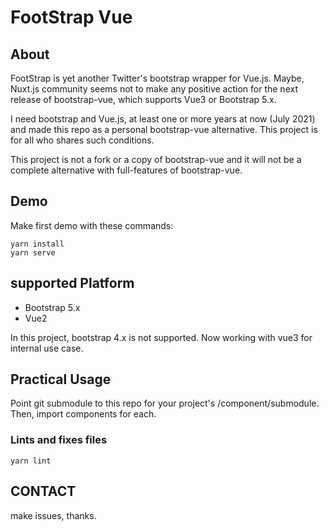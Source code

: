 # FootStrap Vue

## About

FootStrap is yet another Twitter's bootstrap wrapper for Vue.js.
Maybe, Nuxt.js community seems not to make any positive action for the next release of bootstrap-vue, which supports Vue3 or Bootstrap 5.x.

I need bootstrap and Vue.js, at least one or more years at now (July 2021) and made this repo as a personal bootstrap-vue alternative.
This project is for all who shares such conditions.

This project is not a fork or a copy of bootstrap-vue and it will not be a complete alternative with full-features of bootstrap-vue.

## Demo

Make first demo with these commands:

```
yarn install
yarn serve
```

## supported Platform

* Bootstrap 5.x
* Vue2 

In this project, bootstrap 4.x is not supported. 
Now working with vue3 for internal use case.

## Practical Usage

Point git submodule to this repo for your project's /component/submodule.
Then, import components for each.

### Lints and fixes files
```
yarn lint
```

## CONTACT

make issues, thanks.
